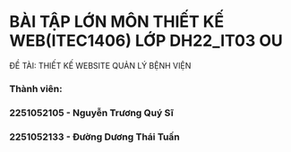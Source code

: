 # BÀI TẬP LỚN MÔN THIẾT KẾ WEB(ITEC1406) LỚP DH22_IT03 OU
ĐỀ TÀI: THIẾT KẾ WEBSITE QUẢN LÝ BỆNH VIỆN
### Thành viên: 
### 2251052105 - Nguyễn Trương Quý Sĩ
### 2251052133 - Đường Dương Thái Tuấn
